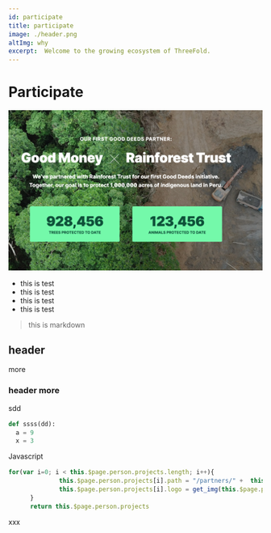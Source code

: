 ```yaml
---
id: participate
title: participate
image: ./header.png
altImg: why
excerpt:  Welcome to the growing ecosystem of ThreeFold.
---
```

# Participate

![](./img/test22.png)

- this is test
- this is test
- this is test
- this is test

> this is markdown

## header

more

### header more

sdd

```python
def ssss(dd):
  a = 9
  x = 3
```

Javascript
```javascript
for(var i=0; i < this.$page.person.projects.length; i++){
              this.$page.person.projects[i].path = "/partners/" +  this.$page.person.projects[i].id
              this.$page.person.projects[i].logo = get_img(this.$page.person.projects[i].logo)
      }
      return this.$page.person.projects
```

xxx
